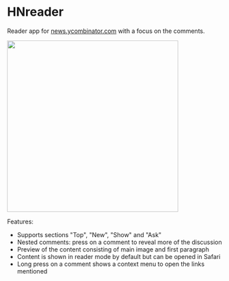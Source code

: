 # HNreader

Reader app for [news.ycombinator.com](https://news.ycombinator.com) with a focus on the comments.

<img src="https://is4-ssl.mzstatic.com/image/thumb/PurpleSource125/v4/2b/5f/ca/2b5fcae1-b0dd-c849-420c-b48a790b43ee/9e5d47e4-9517-4101-a010-f4e7aa8f0274_01-Main_1_4F090AF2-7305-461C-8585-43ECD1CB4596.png/1284x2778bb.png" height="400pt" />

Features:

 - Supports sections "Top", "New", "Show" and "Ask"
 - Nested comments: press on a comment to reveal more of the discussion
 - Preview of the content consisting of main image and first paragraph
 - Content is shown in reader mode by default but can be opened in Safari
 - Long press on a comment shows a context menu to open the links mentioned
